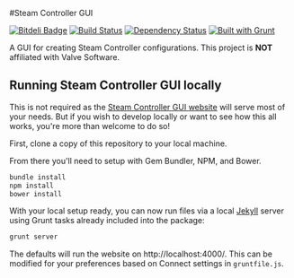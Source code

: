 #Steam Controller GUI

[![Bitdeli Badge](https://d2weczhvl823v0.cloudfront.net/TheSeg/steamcontroller-gui/trend.png)](https://bitdeli.com/free "Bitdeli Badge")
[![Build Status](https://travis-ci.org/TheSeg/SteamController-GUI.png?branch=develop)](https://travis-ci.org/TheSeg/SteamController-GUI)
[![Dependency Status](https://gemnasium.com/TheSeg/SteamController-GUI.png)](https://gemnasium.com/TheSeg/SteamController-GUI)
[![Built with Grunt](https://cdn.gruntjs.com/builtwith.png)](http://gruntjs.com/)


A GUI for creating Steam Controller configurations. This project is **NOT** affiliated with Valve Software.

## Running Steam Controller GUI locally
This is not required as the [Steam Controller GUI website](http://theseg.github.io/SteamController-GUI) will serve most of your needs. But if you wish to develop locally or want to see how this all works, you're more than welcome to do so!

First, clone a copy of this repository to your local machine.

From there you'll need to setup with Gem Bundler, NPM, and Bower.
```bash
bundle install
npm install
bower install
```

With your local setup ready, you can now run files via a local [Jekyll](http://jekyllrb.com) server using Grunt tasks already included into the package:

```bash
grunt server
```

The defaults will run the website on http://localhost:4000/. This can be modified for your preferences based on Connect settings in `gruntfile.js`.

